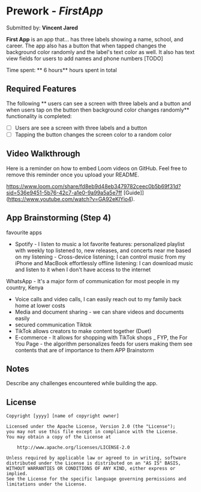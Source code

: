 # Prework - *FirstApp*

Submitted by: **Vincent Jared**

**First App** is an app that... has three labels showing a name, school, and career. The app also has a button that when tapped changes the background color randomly and the label's text color as well. It also has text view fields for users to add names and phone numbers [TODO] 

Time spent: ** 6 hours** hours spent in total

## Required Features

The following ** users can see a screen with three labels and a button and when users tap on the button then background color changes randomly** functionality is completed:


- [ ] Users are see a screen with three labels and a button
- [ ] Tapping the button changes the screen color to a random color
 
## Video Walkthrough

Here is a reminder on how to embed Loom videos on GitHub. Feel free to remove this reminder once you upload your README. 

https://www.loom.com/share/fd8eb9d48eb3479782ceec0b5b69f31d?sid=536e9451-5b76-42c7-a1e0-9a99a5a5e7ff
[Guide]](https://www.youtube.com/watch?v=GA92eKlYio4). 

## App Brainstorming (Step 4)
favourite apps
- Spotify - I listen to music a lot
favorite features: personalized playlist with weekly top listened to, new releases, and concerts near me based on my listening
                  - Cross-device listening; I can control music from my iPhone and MacBook effortlessly
                  offline listening: I can download music and listen to it when I don't have access to the internet
                  
WhatsApp - It's a major form of communication for most people in my country, Kenya
 - Voice calls and video calls, I can easily reach out to my family back home at lower costs
 - Media and document sharing - we can share videos and documents easily
 - secured communication
 Tiktok 
 - TikTok allows creators to make content together (Duet)
 - E-commerce - It allows for shopping with TikTok shops
 _ FYP, the For You Page - the algorithm personalizes feeds for users making them see contents that are of importance to them
  APP Brainstorm

## Notes

Describe any challenges encountered while building the app.

## License

    Copyright [yyyy] [name of copyright owner]

    Licensed under the Apache License, Version 2.0 (the "License");
    you may not use this file except in compliance with the License.
    You may obtain a copy of the License at

        http://www.apache.org/licenses/LICENSE-2.0

    Unless required by applicable law or agreed to in writing, software
    distributed under the License is distributed on an "AS IS" BASIS,
    WITHOUT WARRANTIES OR CONDITIONS OF ANY KIND, either express or implied.
    See the License for the specific language governing permissions and
    limitations under the License.
